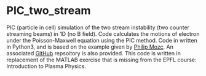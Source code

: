 # PIC_two_stream
PIC (particle in cell) simulation of the two stream instability (two counter streaming beams) in 1D (no B field).  Code calculates the motions of electron under the Poisson-Maxwell equation using the PIC method.  Code in written in Python3, and is based on the example given by [Philip Mozc](https://medium.com/swlh/create-your-own-plasma-pic-simulation-with-python-39145c66578b).  An associated [GitHub](https://github.com/pmocz/pic-python) repsoitory is also provided.  This code is written in replacement of the MATLAB exercise that is missing from the EPFL course: Introduction to Plasma Physics.  
